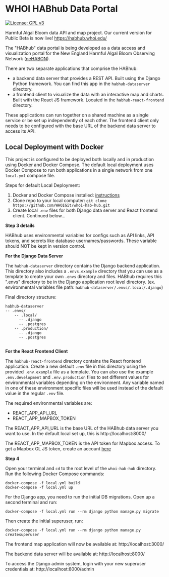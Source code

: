 # WHOI HABhub Data Portal

[![License: GPL v3](https://img.shields.io/badge/License-GPLv3-blue.svg)](https://www.gnu.org/licenses/gpl-3.0)

Harmful Algal Bloom data API and map project. Our current version for Public Beta is now live! https://habhub.whoi.edu/

The "HABhub" data portal is being developed as a data access and visualization portal for the New England Harmful Algal Bloom Observing Network ([neHABON](https://northeasthab.whoi.edu/bloom-monitoring/habon-ne/)).

There are two separate applications that comprise the HABhub:
- a backend data server that provides a REST API. Built using the Django Python framework. You can find this app in the `habhub-dataserver` directory.
- a frontend client to visualize the data with an interactive map and charts. Built with the React JS framework. Located in the `habhub-react-frontend` directory.

These applications can run together on a shared machine as a single service or be set up independently of each other. The frontend client only needs to be configured with the base URL of the backend data server to access its API.

## Local Deployment with Docker

This project is configured to be deployed both locally and in production using Docker and Docker Compose. The default local deployment uses Docker Compose to run both applications in a single network from one `local.yml` compose file. 

Steps for default Local Deployment:

1. Docker and Docker Compose installed: [instructions](https://docs.docker.com/compose/install)
2. Clone repo to your local computer:  `git clone https://github.com/WHOIGit/whoi-hab-hub.git`
3. Create local `.env` files for both Django data server and React frontend client. Continued below...

**Step 3 details**

HABhub uses environmental variables for configs such as API links, API tokens, and secrets like database usernames/passwords.
These variable should NOT be kept in version control. 

**For the Django Data Server**

The `habhub-dataserver` directory contains the Django backend application. This directory also includes a ``.envs.example`` directory that you can use as
a template to create your own ``.envs`` directory and files. HABhub requires this ".envs" directory to be in the Django application root level directory. (ex. environmental variables file path: `habhub-dataserver/.envs/.local/.django`)

Final directory structure:

```
habhub-dataserver
-- .envs/
    -- .local/
      -- .django
      -- .postgres
    -- .production/
      -- .django 
      -- .postgres
    
```
**For the React Frontend Client**

The `habhub-react-frontend` directory contains the React frontend application. Create a new default `.env` file in this directory using the provided `.env.example` file as a template. You can also use the example `.env.development` and `.env.production` files to set different values for environmental variables depending on the environment. Any variable named in one of these environment specific files will be used instead of the default value in the regular `.env` file.

The required environmental variables are:
- REACT_APP_API_URL
- REACT_APP_MAPBOX_TOKEN

The REACT_APP_API_URL is the base URL of the HABhub data server you want to use. In the default local set up, this is http://localhost:8000/

The REACT_APP_MAPBOX_TOKEN is the API token for Mapbox access. To get a Mapbox GL JS token, create an account [here](https://account.mapbox.com/auth/signup/)

**Step 4**

Open your terminal and `cd` to the root level of the `whoi-hab-hub` directory. Run the following Docker Compose commands:
```
docker-compose -f local.yml build
docker-compose -f local.yml up
```
For the Django app, you need to run the initial DB migrations. Open up a second terminal and run:

```
docker-compose -f local.yml run --rm django python manage.py migrate
```
Then create the initial superuser, run:

```
docker-compose -f local.yml run --rm django python manage.py createsuperuser
```

The frontend map application will now be available at: http://localhost:3000/

The backend data server will be available at: http://localhost:8000/

To access the Django admin system, login with your new superuser credentials at: http://localhost:8000/admin